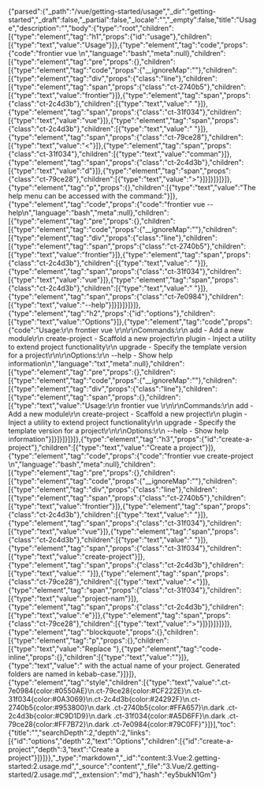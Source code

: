 {"parsed":{"_path":"/vue/getting-started/usage","_dir":"getting-started","_draft":false,"_partial":false,"_locale":"","_empty":false,"title":"Usage","description":"","body":{"type":"root","children":[{"type":"element","tag":"h1","props":{"id":"usage"},"children":[{"type":"text","value":"Usage"}]},{"type":"element","tag":"code","props":{"code":"frontier vue <command>\n","language":"bash","meta":null},"children":[{"type":"element","tag":"pre","props":{},"children":[{"type":"element","tag":"code","props":{"__ignoreMap":""},"children":[{"type":"element","tag":"div","props":{"class":"line"},"children":[{"type":"element","tag":"span","props":{"class":"ct-2740b5"},"children":[{"type":"text","value":"frontier"}]},{"type":"element","tag":"span","props":{"class":"ct-2c4d3b"},"children":[{"type":"text","value":" "}]},{"type":"element","tag":"span","props":{"class":"ct-31f034"},"children":[{"type":"text","value":"vue"}]},{"type":"element","tag":"span","props":{"class":"ct-2c4d3b"},"children":[{"type":"text","value":" "}]},{"type":"element","tag":"span","props":{"class":"ct-79ce28"},"children":[{"type":"text","value":"<"}]},{"type":"element","tag":"span","props":{"class":"ct-31f034"},"children":[{"type":"text","value":"comman"}]},{"type":"element","tag":"span","props":{"class":"ct-2c4d3b"},"children":[{"type":"text","value":"d"}]},{"type":"element","tag":"span","props":{"class":"ct-79ce28"},"children":[{"type":"text","value":">"}]}]}]}]}]},{"type":"element","tag":"p","props":{},"children":[{"type":"text","value":"The help menu can be accessed with the command:"}]},{"type":"element","tag":"code","props":{"code":"frontier vue --help\n","language":"bash","meta":null},"children":[{"type":"element","tag":"pre","props":{},"children":[{"type":"element","tag":"code","props":{"__ignoreMap":""},"children":[{"type":"element","tag":"div","props":{"class":"line"},"children":[{"type":"element","tag":"span","props":{"class":"ct-2740b5"},"children":[{"type":"text","value":"frontier"}]},{"type":"element","tag":"span","props":{"class":"ct-2c4d3b"},"children":[{"type":"text","value":" "}]},{"type":"element","tag":"span","props":{"class":"ct-31f034"},"children":[{"type":"text","value":"vue"}]},{"type":"element","tag":"span","props":{"class":"ct-2c4d3b"},"children":[{"type":"text","value":" "}]},{"type":"element","tag":"span","props":{"class":"ct-7e0984"},"children":[{"type":"text","value":"--help"}]}]}]}]}]},{"type":"element","tag":"h2","props":{"id":"options"},"children":[{"type":"text","value":"Options"}]},{"type":"element","tag":"code","props":{"code":"Usage:\r\n  frontier vue <command>\r\n\r\nCommands:\r\n    add              -  Add a new module\r\n    create-project   -  Scaffold a new project\r\n    plugin           -  Inject a utility to extend project functionality\r\n    upgrade          -  Specify the template version for a project\r\n\r\nOptions:\r\n    --help           -  Show help information\n","language":"txt","meta":null},"children":[{"type":"element","tag":"pre","props":{},"children":[{"type":"element","tag":"code","props":{"__ignoreMap":""},"children":[{"type":"element","tag":"div","props":{"class":"line"},"children":[{"type":"element","tag":"span","props":{},"children":[{"type":"text","value":"Usage:\r\n  frontier vue <command>\r\n\r\nCommands:\r\n    add              -  Add a new module\r\n    create-project   -  Scaffold a new project\r\n    plugin           -  Inject a utility to extend project functionality\r\n    upgrade          -  Specify the template version for a project\r\n\r\nOptions:\r\n    --help           -  Show help information"}]}]}]}]}]},{"type":"element","tag":"h3","props":{"id":"create-a-project"},"children":[{"type":"text","value":"Create a project"}]},{"type":"element","tag":"code","props":{"code":"frontier vue create-project <project-name>\n","language":"bash","meta":null},"children":[{"type":"element","tag":"pre","props":{},"children":[{"type":"element","tag":"code","props":{"__ignoreMap":""},"children":[{"type":"element","tag":"div","props":{"class":"line"},"children":[{"type":"element","tag":"span","props":{"class":"ct-2740b5"},"children":[{"type":"text","value":"frontier"}]},{"type":"element","tag":"span","props":{"class":"ct-2c4d3b"},"children":[{"type":"text","value":" "}]},{"type":"element","tag":"span","props":{"class":"ct-31f034"},"children":[{"type":"text","value":"vue"}]},{"type":"element","tag":"span","props":{"class":"ct-2c4d3b"},"children":[{"type":"text","value":" "}]},{"type":"element","tag":"span","props":{"class":"ct-31f034"},"children":[{"type":"text","value":"create-project"}]},{"type":"element","tag":"span","props":{"class":"ct-2c4d3b"},"children":[{"type":"text","value":" "}]},{"type":"element","tag":"span","props":{"class":"ct-79ce28"},"children":[{"type":"text","value":"<"}]},{"type":"element","tag":"span","props":{"class":"ct-31f034"},"children":[{"type":"text","value":"project-nam"}]},{"type":"element","tag":"span","props":{"class":"ct-2c4d3b"},"children":[{"type":"text","value":"e"}]},{"type":"element","tag":"span","props":{"class":"ct-79ce28"},"children":[{"type":"text","value":">"}]}]}]}]}]},{"type":"element","tag":"blockquote","props":{},"children":[{"type":"element","tag":"p","props":{},"children":[{"type":"text","value":"Replace "},{"type":"element","tag":"code-inline","props":{},"children":[{"type":"text","value":"<project-name>"}]},{"type":"text","value":" with the actual name of your project. Generated folders are named in kebab-case."}]}]},{"type":"element","tag":"style","children":[{"type":"text","value":".ct-7e0984{color:#0550AE}\n.ct-79ce28{color:#CF222E}\n.ct-31f034{color:#0A3069}\n.ct-2c4d3b{color:#24292F}\n.ct-2740b5{color:#953800}\n.dark .ct-2740b5{color:#FFA657}\n.dark .ct-2c4d3b{color:#C9D1D9}\n.dark .ct-31f034{color:#A5D6FF}\n.dark .ct-79ce28{color:#FF7B72}\n.dark .ct-7e0984{color:#79C0FF}"}]}],"toc":{"title":"","searchDepth":2,"depth":2,"links":[{"id":"options","depth":2,"text":"Options","children":[{"id":"create-a-project","depth":3,"text":"Create a project"}]}]}},"_type":"markdown","_id":"content:3.Vue:2.getting-started:2.usage.md","_source":"content","_file":"3.Vue/2.getting-started/2.usage.md","_extension":"md"},"hash":"ey5bukN1Gm"}